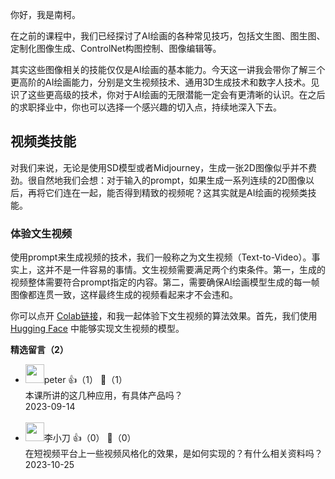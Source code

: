 你好，我是南柯。

在之前的课程中，我们已经探讨了AI绘画的各种常见技巧，包括文生图、图生图、定制化图像生成、ControlNet构图控制、图像编辑等。

其实这些图像相关的技能仅仅是AI绘画的基本能力。今天这一讲我会带你了解三个更高阶的AI绘画能力，分别是文生视频技术、通用3D生成技术和数字人技术。见识了这些更高级的技术，你对于AI绘画的无限潜能一定会有更清晰的认识。在之后的求职择业中，你也可以选择一个感兴趣的切入点，持续地深入下去。

## 视频类技能

对我们来说，无论是使用SD模型或者Midjourney，生成一张2D图像似乎并不费劲。很自然地我们会想：对于输入的prompt，如果生成一系列连续的2D图像以后，再将它们连在一起，能否得到精致的视频呢？这其实就是AI绘画的视频类技能。

### 体验文生视频

使用prompt来生成视频的技术，我们一般称之为文生视频（Text-to-Video）。事实上，这并不是一件容易的事情。文生视频需要满足两个约束条件。第一，生成的视频整体需要符合prompt指定的内容。第二，需要确保AI绘画模型生成的每一帧图像都连贯一致，这样最终生成的视频看起来才不会违和。

你可以点开 [Colab链接](https://colab.research.google.com/github/NightWalker888/ai_painting_journey/blob/main/lesson25/Text_to_Video_Demo.ipynb)，和我一起体验下文生视频的算法效果。首先，我们使用 [Hugging Face](https://huggingface.co/cerspense/zeroscope_v2_576w) 中能够实现文生视频的模型。
<div><strong>精选留言（2）</strong></div><ul>
<li><img src="https://static001.geekbang.org/account/avatar/00/10/25/87/f3a69d1b.jpg" width="30px"><span>peter</span> 👍（1） 💬（1）<div>本课所讲的这几种应用，有具体产品吗？</div>2023-09-14</li><br/><li><img src="https://static001.geekbang.org/account/avatar/00/10/85/06/ded595d2.jpg" width="30px"><span>李小刀</span> 👍（0） 💬（0）<div>在短视频平台上一些视频风格化的效果，是如何实现的？有什么相关资料吗？</div>2023-10-25</li><br/>
</ul>